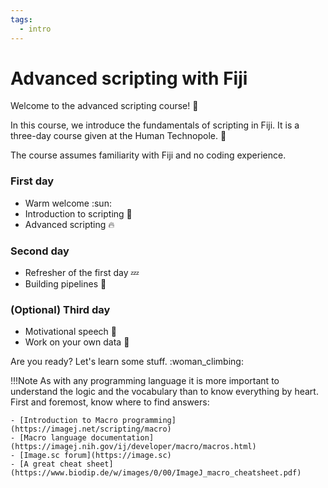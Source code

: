 ```yaml
---
tags:
  - intro
---
```

# Advanced scripting with Fiji

Welcome to the advanced scripting course! :wave:

In this course, we introduce the fundamentals of scripting in Fiji. It is a
three-day course given at the Human Technopole. :open_book:

The course assumes familiarity with Fiji and no coding experience.

### First day

- Warm welcome :sun:
- Introduction to scripting :tropical_drink:
- Advanced scripting :fire:

### Second day

- Refresher of the first day :zzz:
- Building pipelines :rocket:

### (Optional) Third day

- Motivational speech :microphone:
- Work on your own data :muscle:

Are you ready? Let's learn some stuff. :woman_climbing:

!!!Note
    As with any programming language it is more important to understand the
    logic and the vocabulary than to know everything by heart. First and
    foremost, know where to find answers:

    - [Introduction to Macro programming](https://imagej.net/scripting/macro)
    - [Macro language documentation](https://imagej.nih.gov/ij/developer/macro/macros.html)
    - [Image.sc forum](https://image.sc)
    - [A great cheat sheet](https://www.biodip.de/w/images/0/00/ImageJ_macro_cheatsheet.pdf)
